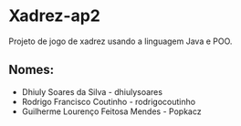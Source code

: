# Xadrez-ap2

Projeto de jogo de xadrez usando a linguagem Java e POO.

## Nomes:
- Dhiuly Soares da Silva - dhiulysoares
- Rodrigo Francisco Coutinho - rodrigocoutinho
- Guilherme Lourenço Feitosa Mendes - Popkacz
